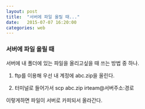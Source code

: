 ```yaml
---
layout: post
title:  "서버에 파일 올릴 때..."
date:   2015-07-07 16:20:00
categories: web
---
```



### 서버에 파일 올릴 때

서버에 내 폴더에 있는 파일을 올리고싶을 때 쓰는 방법 중 하나.  

1. ftp를 이용해 우선 내 계정에 abc.zip을 올린다.  

2. 터미널로 들어가서 scp abc.zip irteam@서버주소:경로  

이렇게하면 파일이 서버로 카피되서 올라간다.
